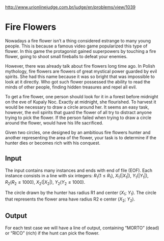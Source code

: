 http://www.urionlinejudge.com.br/judge/en/problems/view/1039

# Fire Flowers

Nowadays a fire flower isn’t a thing considered estrange to many young people.
This is because a famous video game popularized this type of flower.
In this game the protagonist gained superpowers by touching a fire flower,
going to shoot small fireballs to defeat your enemies.

However, there was already talk about fire flowers long time ago. In Polish
mythology, fire flowers are flowers of great mystical power guarded by evil
spirits. She had this name because it was so bright that was impossible to
look at it directly. Who got such flower possessed the ability to read the
minds of other people, finding hidden treasures and repel all evil.

To get a fire flower, one person should look for it in a forest before midnight
on the eve of Kupaly Noc. Exactly at midnight, she flourished. To harvest it
would be necessary to draw a circle around her. It seems an easy task, however,
the evil spirits that guard the flower of all try to distract anyone trying to
pick the flower. If the person failed when trying to draw a circle around the
flower, would have his life sacrificed.

Given two circles, one designed by an ambitious fire flowers hunter and another
representing the area of the flower, your task is to determine if the hunter
dies or becomes rich with his conquest.

## Input

The input contains many instances and ends with end of file (EOF). Each instance
consists in a line with six integers: $R_1 (1 \leq R_1)$, $X_1(|X_1|)$,
$Y_1(|Y_1|)$, $R_2 (R_2 \leq 1000)$, $X_2(|X_2|)$, $Y_2 (Y_2 \leq 1000)$.

The circle drawn by the hunter has radius R1 and center ($X_1$; $Y_1$).
The circle that represents the flower area have radius R2 e center
($X_2$; $Y_2$).

## Output

For each test case we will have a line of output, containing “MORTO” (dead) or
“RICO” (rich) if the hunt can pick the flower.
